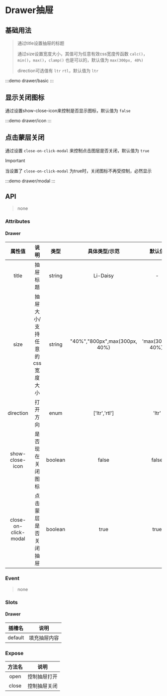 # Drawer抽屉

## 基础用法
> 通过title设置抽屉的标题
>>
> 通过size设置宽度大小，其值可为任意有效css宽度传函数 `calc()`，`min()`，`max()`，`clamp()` 也是可以的，默认值为 `max(300px, 40%)`
>>
>  direction可选值有 `ltr` `rtl`，默认值为 `ltr`
>

:::demo drawer/basic
:::

## 显示关闭图标

通过设置show-close-icon来控制是否显示图标，默认值为 `false`

:::demo drawer/icon
:::


## 点击蒙层关闭

通过设置 `close-on-click-modal` 来控制点击图层是否关闭，默认值为 `true`


> [!IMPORTANT]
> 当设置了 `close-on-click-modal` 为true时，关闭图标不再受控制，必然显示

:::demo drawer/modal
:::

## API

> none

### Attributes

#### Drawer

|        属性值        |              说明              |  类型   |         具体类型/示范         |      默认值       |
| :------------------: | :----------------------------: | :-----: | :---------------------------: | :---------------: |
|        title         |            抽屉标题            | string  |           Li-Daisy            |         -         |
|         size         | 抽屉大小/支持任意的css宽度大小 | string  | "40%","800px",max(300px, 40%) | 'max(300px, 40%)' |
|      direction       |            打开方向            |  enum   |         ['ltr','rtl']         |       'ltr'       |
|   show-close-icon    |        是否现在关闭图标        | boolean |             false             |       false       |
| close-on-click-modal |      点击蒙层是否关闭抽屉      | boolean |             true              |       true        |

### Event

> none

### Slots

#### Drawer

| 插槽名  |     说明     |
| :-----: | :----------: |
| default | 填充抽屉内容 |

### Expose
| 方法名 |     说明     |
| :----: | :----------: |
|  open  | 控制抽屉打开 |
| close  | 控制抽屉关闭 |